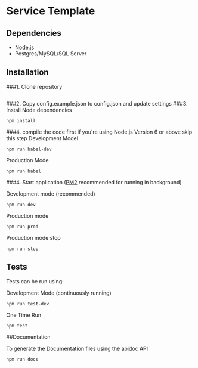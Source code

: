 Service Template
===========================

## Dependencies
 - Node.js
 - Postgres/MySQL/SQL Server

## Installation
###1. Clone repository  

````

````

###2. Copy config.example.json to config.json and update settings
###3. Install Node dependencies

````
npm install
````

###4. compile the code first 
if you're using Node.js Version 6 or above skip this step
Development Model
```
npm run babel-dev
```
Production Mode

```
npm run babel
```

###4. Start application ([PM2](https://github.com/Unitech/pm2) recommended for running in background)

Development mode (recommended)
````
npm run dev
````

Production mode  
````
npm run prod
````

Production mode stop
````
npm run stop
````

## Tests

Tests can be run using:

Development Mode (continuously running)
````
npm run test-dev
````

One Time Run
```
npm test
```

##Documentation

To generate the Documentation files using the apidoc API
```
npm run docs
```